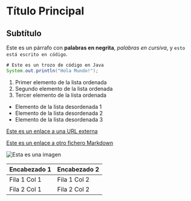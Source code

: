 
# Título Principal

## Subtítulo

Este es un párrafo con **palabras en negrita**, *palabras en cursiva*, y `esto está escrito en código`.

```Java
# Este es un trozo de código en Java
System.out.println("Hola Mundo!");
```

1. Primer elemento de la lista ordenada
2. Segundo elemento de la lista ordenada
3. Tercer elemento de la lista ordenada

- Elemento de la lista desordenada 1
- Elemento de la lista desordenada 2
- Elemento de la lista desordenada 3

[Este es un enlace a una URL externa](https://www.google.com)

[Este es un enlace a otro fichero Markdown](./otrofichero.md)

![Esta es una imagen](https://www.example.com/imagen.jpg)

| Encabezado 1 | Encabezado 2 |
| ------------ | ------------ |
| Fila 1 Col 1 | Fila 1 Col 2 |
| Fila 2 Col 1 | Fila 2 Col 2 |
